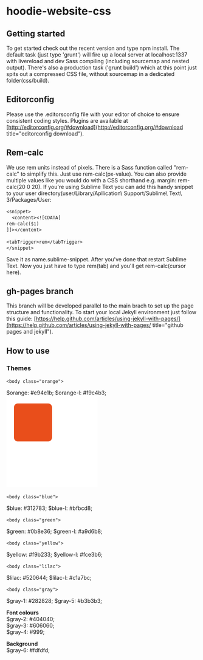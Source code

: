 hoodie-website-css
==================

## Getting started

To get started check out the recent version and type npm install.
The default task (just type 'grunt') will fire up a local server at localhost:1337 with livereload and dev Sass compiling (including sourcemap and nested output).
There's also a production task ('grunt build') which at this point just spits out a compressed CSS file, without sourcemap in a dedicated folder(css/build).

## Editorconfig

Please use the .editorsconfig file with your editor of choice to ensure consistent coding styles. Plugins are available at [http://editorconfig.org/#download](http://editorconfig.org/#download title="editorconfig download").

## Rem-calc

We use rem units instead of pixels. There is a Sass function called "rem-calc" to simplify this. Just use rem-calc(px-value). You can also provide multiple values like you would do with a CSS shorthand e.g. margin: rem-calc(20 0 20).
If you're using Sublime Text you can add this handy snippet to your user directory(user/Library/Apllication\ Support/Sublime\ Text\ 3/Packages/User:

    <snippet>
      <content><![CDATA[
    rem-calc($1)
    ]]></content>

    <tabTrigger>rem</tabTrigger>
    </snippet>

Save it as name.sublime-snippet. After you've done that restart Sublime Text. Now you just have to type rem(tab) and you'll get rem-calc(cursor here).

## gh-pages branch

This branch will be developed parallel to the main brach to set up the page structure and functionality. To start your local Jekyll environment just follow this guide: [https://help.github.com/articles/using-jekyll-with-pages/](https://help.github.com/articles/using-jekyll-with-pages/ title="github pages and jekyll").


## How to use

### Themes
````
<body class="orange">
````
$orange: #e94e1b; $orange-l: #f9c4b3;
![](readme-files/rectangle.svg?raw=true)

````
<body class="blue">
````
$blue: #312783; $blue-l: #bfbcd8;

````
<body class="green">
````
$green: #0b8e36; $green-l: #a9d6b8;

````
<body class="yellow">
````
$yellow: #f9b233; $yellow-l: #fce3b6;


````
<body class="lilac">
````
$lilac: #520644; $lilac-l: #c1a7bc;


````
<body class="gray">
````
$gray-1: #282828; $gray-5: #b3b3b3;

**Font colours**<br />
$gray-2: #404040;<br />
$gray-3: #606060;<br />
$gray-4: #999;

**Background**<br />
$gray-6: #fdfdfd;
